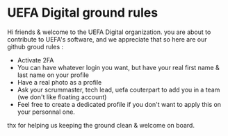 # UEFA Digital ground rules

Hi friends & welcome to the UEFA Digital organization.
you are about to contribute to UEFA's software, and we appreciate that so here are our github groud rules : 

* Activate 2FA
* You can have whatever login you want, but have your real first name & last name on your profile
* Have a real photo as a profile
* Ask your scrummaster, tech lead, uefa couterpart to add you in a team (we don't like floating account)
* Feel free to create a dedicated profile if you don't want to apply this on your personnal one.

thx for helping us keeping the ground clean & welcome on board.
